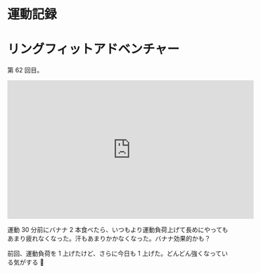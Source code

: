 



# 運動記録
# リングフィットアドベンチャー
第 62 回目。

<iframe width="560" height="315" src="https://www.youtube.com/embed/fnCuLw8w5lE" frameborder="0" allow="accelerometer; autoplay; clipboard-write; encrypted-media; gyroscope; picture-in-picture" allowfullscreen></iframe>

運動 30 分前にバナナ 2 本食べたら、いつもより運動負荷上げて長めにやってもあまり疲れなくなった。汗もあまりかかなくなった。バナナ効果的かも？

前回、運動負荷を 1 上げたけど、さらに今日も 1 上げた。どんどん強くなっている気がする 💪
